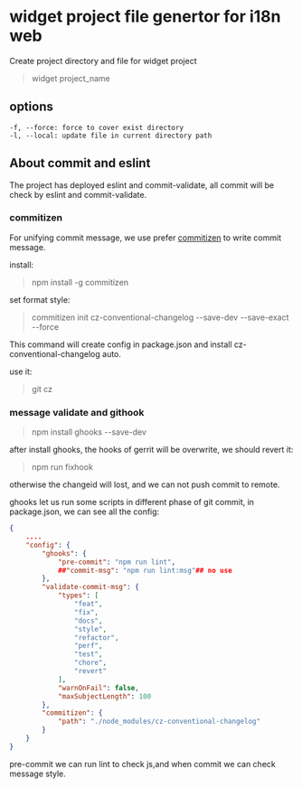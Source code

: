 # widget project file genertor for i18n web

Create project directory and file for widget project

> widget project_name

## options
    -f, --force: force to cover exist directory
    -l, --local: update file in current directory path

## About commit and eslint

The project has deployed eslint and commit-validate, all commit will be check by eslint and commit-validate.

### commitizen

For unifying commit message, we use prefer [commitizen](https://www.npmjs.com/package/commitizen) to write commit message.

install:
> npm install -g commitizen

set format style:

> commitizen init cz-conventional-changelog --save-dev --save-exact --force

This command will create config in package.json and install cz-conventional-changelog auto.

use it:
> git cz

### message validate and githook

> npm install ghooks --save-dev

after install ghooks, the hooks of gerrit will be overwrite, we should revert it:

> npm run fixhook

otherwise the changeid will lost, and we can not push commit to remote.

ghooks let us run some scripts in different phase of git commit, in package.json, we can see all the config:
```json
{
    ....
    "config": {
        "ghooks": {
            "pre-commit": "npm run lint",
            ##"commit-msg": "npm run lint:msg"## no use
        },
        "validate-commit-msg": {
            "types": [
                "feat",
                "fix",
                "docs",
                "style",
                "refactor",
                "perf",
                "test",
                "chore",
                "revert"
            ],
            "warnOnFail": false,
            "maxSubjectLength": 100
        },
        "commitizen": {
            "path": "./node_modules/cz-conventional-changelog"
        }
    }
}
```
pre-commit we can run lint to check js,and when commit we can check message style.

